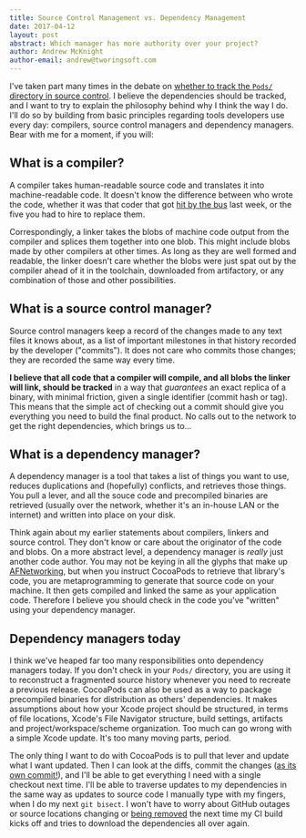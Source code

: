 ```yaml
---
title: Source Control Management vs. Dependency Management
date: 2017-04-12
layout: post
abstract: Which manager has more authority over your project?
author: Andrew McKnight
author-email: andrew@tworingsoft.com
---
```


I've taken part many times in the debate on [whether to track the `Pods/` directory in source control](https://guides.cocoapods.org/using/using-cocoapods.html#should-i-check-the-pods-directory-into-source-control). I believe the dependencies should be tracked, and I want to try to explain the philosophy behind why I think the way I do. I'll do so by building from basic principles regarding tools developers use every day: compilers, source control managers and dependency managers. Bear with me for a moment, if you will:

## What is a compiler?

A compiler takes human-readable source code and translates it into machine-readable code. It doesn't know the difference between who wrote the code, whether it was that coder that got [hit by the bus](https://www.exceptionnotfound.net/whats-your-projects-bus-factor/) last week, or the five you had to hire to replace them.

Correspondingly, a linker takes the blobs of machine code output from the compiler and splices them together into one blob. This might include blobs made by other compilers at other times. As long as they are well formed and readable, the linker doesn't care whether the blobs were just spat out by the compiler ahead of it in the toolchain, downloaded from artifactory, or any combination of those and other possibilities.

## What is a source control manager?

Source control managers keep a record of the changes made to any text files it knows about, as a list of important milestones in that history recorded by the developer ("commits"). It does not care who commits those changes; they are recorded the same way every time.

**I believe that all code that a compiler will compile, and all blobs the linker will link, should be tracked** in a way that _guarantees_ an exact replica of a binary, with minimal friction, given a single identifier (commit hash or tag). This means that the simple act of checking out a commit should give you everything you need to build the final product. No calls out to the network to get the right dependencies, which brings us to...

## What is a dependency manager?

A dependency manager is a tool that takes a list of things you want to use, reduces duplications and (hopefully) conflicts, and retrieves those things. You pull a lever, and all the souce code and precompiled binaries are retrieved (usually over the network, whether it's an in-house LAN or the internet) and written into place on your disk.

Think again about my earlier statements about compilers, linkers and source control. They don't know or care about the originator of the code and blobs. On a more abstract level, a dependency manager is _really_ just another code author. You may not be keying in all the glyphs that make up [AFNetworking](https://github.com/AFNetworking/AFNetworking), but when you instruct CocoaPods to retrieve that library's code, you are metaprogramming to generate that source code on your machine. It then gets compiled and linked the same as your application code. Therefore I believe you should check in the code you've "written" using your dependency manager.

## Dependency managers today

I think we've heaped far too many responsibilities onto dependency managers today. If you don't check in your `Pods/` directory, you are using it to reconstruct a fragmented source history whenever you need to recreate a previous release. CocoaPods can also be used as a way to package precompiled binaries for distribution as others' dependencies. It makes assumptions about how your Xcode project should be structured, in terms of file locations, Xcode's File Navigator structure, build settings, artifacts and project/workspace/scheme organization. Too much can go wrong with a simple Xcode update. It's too many moving parts, period.

The only thing I want to do with CocoaPods is to pull that lever and update what I want updated. Then I can look at the diffs, commit the changes ([as its own commit!](http://tworingsoft.github.io/blog/2017/01/19/the-art-of-source-control-part-2-clean-git-history.html)), and I'll be able to get everything I need with a single checkout next time. I'll be able to traverse updates to my dependencies in the same way as updates to source code I manually type with my fingers, when I do my next `git bisect`. I won't have to worry about GitHub outages or source locations changing or [being removed](http://blog.npmjs.org/post/141577284765/kik-left-pad-and-npm) the next time my CI build kicks off and tries to download the dependencies all over again.